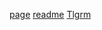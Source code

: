 [page](https://github.com/kolumnin/kolumnin.github.io/new/master/botify.github.io/index.htm)
[readme](https://github.com/kolumnin/kolumnin.github.io/edit/master/botify.github.io/README.MD)
[Tlgrm](https://kolumnin.github.io/Tlgrm.htm)
